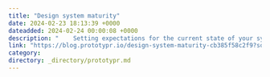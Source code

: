 ```yaml
---
title: "Design system maturity"
date: 2024-02-23 18:13:39 +0000
dateadded: 2024-02-24 00:00:08 +0000
description: "    Setting expectations for the current state of your system.  Continue reading on Prototypr »  "
link: "https://blog.prototypr.io/design-system-maturity-cb385f58c2f9?source=rss----eb297ea1161a---4"
category:
directory: _directory/prototypr.md
---
```

